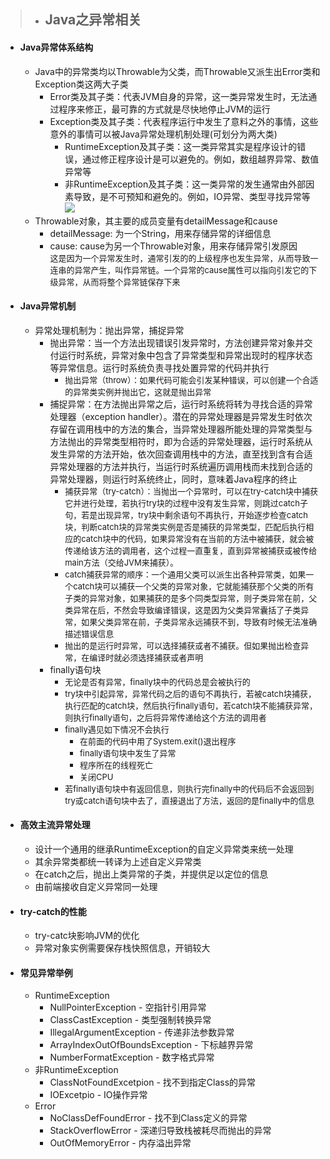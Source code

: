 
>- ## Java之异常相关
>  
- #### Java异常体系结构
  - Java中的异常类均以Throwable为父类，而Throwable又派生出Error类和Exception类这两大子类
    - Error类及其子类：代表JVM自身的异常，这一类异常发生时，无法通过程序来修正，最可靠的方式就是尽快地停止JVM的运行
    - Exception类及其子类：代表程序运行中发生了意料之外的事情，这些意外的事情可以被Java异常处理机制处理(可划分为两大类)
      - RuntimeException及其子类：这一类异常其实是程序设计的错误，通过修正程序设计是可以避免的。例如，数组越界异常、数值异常等
      - 非RuntimeException及其子类：这一类异常的发生通常由外部因素导致，是不可预知和避免的。例如，IO异常、类型寻找异常等
      ![](http://wxf.zcoder.top/server/files/ect.png)
  - Throwable对象，其主要的成员变量有detailMessage和cause
    - detailMessage: 为一个String，用来存储异常的详细信息
    - cause: cause为另一个Throwable对象，用来存储异常引发原因  
      <font size=2>这是因为一个异常发生时，通常引发的的上级程序也发生异常，从而导致一连串的异常产生，叫作异常链。一个异常的cause属性可以指向引发它的下级异常，从而将整个异常链保存下来</font>
- #### Java异常机制
  - 异常处理机制为：抛出异常，捕捉异常
    - 抛出异常：当一个方法出现错误引发异常时，方法创建异常对象并交付运行时系统，异常对象中包含了异常类型和异常出现时的程序状态等异常信息。运行时系统负责寻找处置异常的代码并执行
      - <font size=2>抛出异常（throw）：如果代码可能会引发某种错误，可以创建一个合适的异常类实例并抛出它，这就是抛出异常</font>
    - 捕捉异常：在方法抛出异常之后，运行时系统将转为寻找合适的异常处理器（exception handler）。潜在的异常处理器是异常发生时依次存留在调用栈中的方法的集合，当异常处理器所能处理的异常类型与方法抛出的异常类型相符时，即为合适的异常处理器，运行时系统从发生异常的方法开始，依次回查调用栈中的方法，直至找到含有合适异常处理器的方法并执行，当运行时系统遍历调用栈而未找到合适的异常处理器，则运行时系统终止，同时，意味着Java程序的终止
      - <font size=2>捕获异常（try-catch）：当抛出一个异常时，可以在try-catch块中捕获它并进行处理，若执行try块的过程中没有发生异常，则跳过catch子句，若是出现异常，try块中剩余语句不再执行，开始逐步检查catch块，判断catch块的异常类实例是否是捕获的异常类型，匹配后执行相应的catch块中的代码，如果异常没有在当前的方法中被捕获，就会被传递给该方法的调用者，这个过程一直重复，直到异常被捕获或被传给main方法（交给JVM来捕获）。</font>
      - <font size=2>catch捕获异常的顺序：一个通用父类可以派生出各种异常类，如果一个catch块可以捕获一个父类的异常对象，它就能捕获那个父类的所有子类的异常对象，如果捕获的是多个同类型异常，则子类异常在前，父类异常在后，不然会导致编译错误，这是因为父类异常囊括了子类异常，如果父类异常在前，子类异常永远捕获不到，导致有时候无法准确描述错误信息</font>
      - <font size=2>抛出的是运行时异常，可以选择捕获或者不捕获。但如果抛出检查异常，在编译时就必须选择捕获或者声明</font>
    - finally语句块
      - <font size=2>无论是否有异常，finally块中的代码总是会被执行的</font>
      - <font size=2>try块中引起异常，异常代码之后的语句不再执行，若被catch块捕获，执行匹配的catch块，然后执行finally语句，若catch块不能捕获异常，则执行finally语句，之后将异常传递给这个方法的调用者</font>
      - <font size=2>finally遇见如下情况不会执行</font>
        - <font size=2>在前面的代码中用了System.exit()退出程序</font>
        - <font size=2>finally语句块中发生了异常</font>
        - <font size=2>程序所在的线程死亡</font>
        - <font size=2>关闭CPU</font>
      - <font size=2>若finally语句块中有返回信息，则执行完finally中的代码后不会返回到try或catch语句块中去了，直接退出了方法，返回的是finally中的信息</font>
- #### 高效主流异常处理
  - 设计一个通用的继承RuntimeException的自定义异常类来统一处理
  - 其余异常类都统一转译为上述自定义异常类
  - 在catch之后，抛出上类异常的子类，并提供足以定位的信息
  - 由前端接收自定义异常同一处理
- #### try-catch的性能
  - try-catc块影响JVM的优化
  - 异常对象实例需要保存栈快照信息，开销较大
- #### 常见异常举例
  - RuntimeException
    - NullPointerException - 空指针引用异常
    - ClassCastException - 类型强制转换异常
    - IllegalArgumentException - 传递非法参数异常
    - ArrayIndexOutOfBoundsException - 下标越界异常
    - NumberFormatException - 数字格式异常
  - 非RuntimeException
    - ClassNotFoundExcetpion - 找不到指定Class的异常
    - IOExcetpio - IO操作异常
  - Error
    - NoClassDefFoundError - 找不到Class定义的异常
    - StackOverflowError - 深递归导致栈被耗尽而抛出的异常
    - OutOfMemoryError - 内存溢出异常